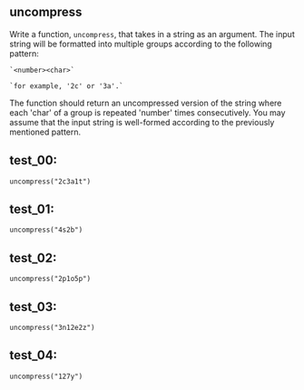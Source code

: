 ## uncompress

Write a function, `uncompress`, that takes in a string as an argument. The input string will be formatted into multiple groups according to the following pattern:

    `<number><char>`

    `for example, '2c' or '3a'.`

The function should return an uncompressed version of the string where each 'char' of a group is repeated 'number' times consecutively. You may assume that the input string is well-formed according to the previously mentioned pattern.

## test_00:

`uncompress("2c3a1t")`

## test_01:

`uncompress("4s2b")`

## test_02:

`uncompress("2p1o5p")`

## test_03:

`uncompress("3n12e2z")`

## test_04:

`uncompress("127y")`

